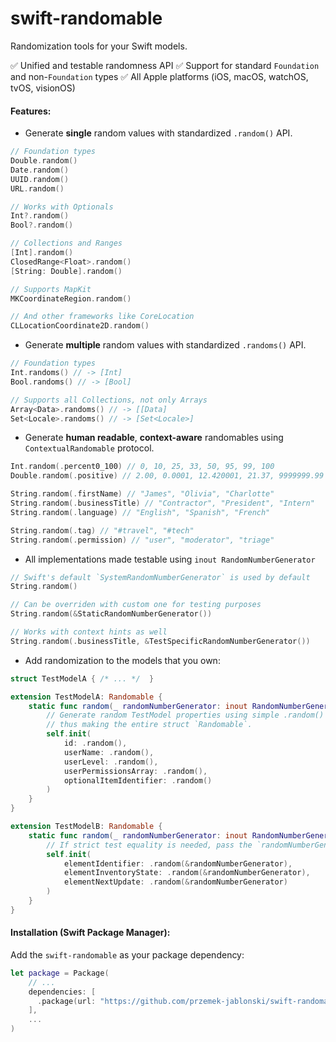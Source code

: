 # swift-randomable
Randomization tools for your Swift models.

✅  Unified and testable randomness API
✅ Support for standard `Foundation` and non-`Foundation` types
✅ All Apple platforms (iOS, macOS, watchOS, tvOS, visionOS) 

#### Features:
- Generate **single** random values with standardized `.random()` API.
```swift
// Foundation types
Double.random()
Date.random()
UUID.random()
URL.random()

// Works with Optionals
Int?.random()
Bool?.random()

// Collections and Ranges
[Int].random()
ClosedRange<Float>.random()
[String: Double].random()

// Supports MapKit 
MKCoordinateRegion.random()

// And other frameworks like CoreLocation
CLLocationCoordinate2D.random()
```

- Generate **multiple** random values with standardized `.randoms()` API.
```swift
// Foundation types
Int.randoms() // -> [Int]
Bool.randoms() // -> [Bool]

// Supports all Collections, not only Arrays
Array<Data>.randoms() // -> [[Data]
Set<Locale>.randoms() // -> [Set<Locale>]
```

- Generate **human readable**, **context-aware** randomables using `ContextualRandomable` protocol.
```swift
Int.random(.percent0_100) // 0, 10, 25, 33, 50, 95, 99, 100
Double.random(.positive) // 2.00, 0.0001, 12.420001, 21.37, 9999999.99

String.random(.firstName) // "James", "Olivia", "Charlotte"
String.random(.businessTitle) // "Contractor", "President", "Intern"
String.random(.language) // "English", "Spanish", "French"

String.random(.tag) // "#travel", "#tech"
String.random(.permission) // "user", "moderator", "triage"
```

- All implementations made testable using `inout RandomNumberGenerator`
```swift
// Swift's default `SystemRandomNumberGenerator` is used by default
String.random()

// Can be overriden with custom one for testing purposes
String.random(&StaticRandomNumberGenerator()) 

// Works with context hints as well
String.random(.businessTitle, &TestSpecificRandomNumberGenerator())
```

- Add randomization to the models that you own:
```swift
struct TestModelA { /* ... */  }

extension TestModelA: Randomable {
    static func random(_ randomNumberGenerator: inout RandomNumberGenerator) -> Self {
        // Generate random TestModel properties using simple .random() API,
        // thus making the entire struct `Randomable`.
        self.init(
            id: .random(),
            userName: .random(),
            userLevel: .random(),
            userPermissionsArray: .random(),
            optionalItemIdentifier: .random()
        )
    }
}

extension TestModelB: Randomable {
    static func random(_ randomNumberGenerator: inout RandomNumberGenerator) -> Self {
        // If strict test equality is needed, pass the `randomNumberGenerator` down.
        self.init(
            elementIdentifier: .random(&randomNumberGenerator),
            elementInventoryState: .random(&randomNumberGenerator),
            elementNextUpdate: .random(&randomNumberGenerator)
        )
    }
}
```

#### Installation (Swift Package Manager):

Add the `swift-randomable` as your package dependency:
```swift
let package = Package(
    // ...
    dependencies: [
      .package(url: "https://github.com/przemek-jablonski/swift-randomable", exact: "1.0.0")
    ],
    ...
)
```
